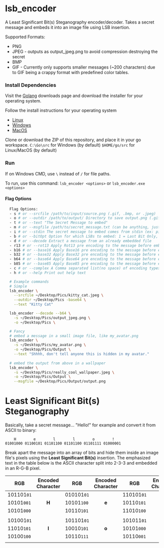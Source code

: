 # lsb_encoder
A Least Significant Bit(s) Steganography encoder/decoder. Takes a secret message and embeds it into an image file using LSB insertion.

Supported Formats:
* PNG
* JPEG - outputs as output_jpeg.png to avoid compression destroying the secret
* BMP
* GIF - Currently only supports smaller messages (~200 characters) due to GIF being a crappy format with predefined color tables.

### Install Dependencies
Visit the [Golang](https://golang.org/dl/) downloads page and download the installer for your operating 
system.

Follow the install instructions for your operating system
* [Linux](https://golang.org/doc/install#tarball)
* [Windows](https://golang.org/doc/install#windows)
* [MacOS](https://golang.org/doc/install#macos)

Clone or download the ZIP of this repository, and place it in your go workspace.
`C:\Go\src` for Windows (by default)
`$HOME/go/src` for Linux/MacOS (by default)

### Run
If on Windows CMD, use `\` instead of `/` for file paths.

To run, use this command:
`lsb_encoder <options>` or `lsb_encoder.exe <options>`
#### Flag Options
```sh
  Flag Options:
  - s # or --srcfile /path/to/input/source.png (.gif, .bmp, or .jpeg)
  - o # or --outdir /path/to/output/ Directory to save output.png (.gif, .bmp, or .jpeg)
  - t # or --text "The Secret Message to embed"
  - m # or --msgfile /path/to/secret_message.txt (can be anything, just has to fit in srcfile)
  - i # or --stdin The secret message to embed comes from stdin (ex: pipe command)
  - b # or --bitOpt Option for which LSBs to embed: 1 = Last Bit Only, 2 = 2-3-3/R-G-B method (default)
  - d # or --decode Extract a message from an already embedded file
  - r13 # or --rot13 Apply Rot13 pre encoding to the message before embedding
  - b16 # or --base16 Apply Base16 pre encoding to the message before embedding
  - b32 # or --base32 Apply Base32 pre encoding to the message before embedding
  - b64 # or --base64 Apply Base64 pre encoding to the message before embedding
  - b85 # or --base85 Apply Base85 pre encoding to the message before embedding
  - c # or --complex A Comma separated list(no space) of encoding types, applied in the order they appear (limit 5)
  - h # or --help Print out help text

  # Example commands
  # Simple
  lsb_encoder \
    --srcfile ~/Desktop/Pics/kitty_cat.jpeg \
    --outdir ~/Desktop/Pics -base64 \
    --text "Kitty Cat"

  lsb_encoder --decode --b64 \
    -s ~/Desktop/Pics/output_jpeg.png \
    -o ~/Desktop/Pics \

  # Fancy
  # embed a message in a small image file, like my_avatar.png
  lsb_encoder \
    -s ~/Desktop/Pics/my_avatar.png \
    -o ~/Desktop/Pics/Output \
    --text "Shhhh, don't tell anyone this is hidden in my avatar."
  
  # embed the output from above in a wallpaper
  lsb_encoder \
    -s ~/Desktop/Pics/really_cool_wallpaper.jpeg \
    -o ~/Desktop/Pics/Output \
    --msgfile ~/Desktop/Pics/Output/output.png
```

# Least Significant Bit(s) Steganography
Basically, take a secret message... "Hello!" for example and convert it from ASCII to binary:
```
    H        e        l        l        o        !
01001000 01100101 01101100 01101100 01101111 01000001
```
Break apart the message into an array of bits and hide them inside an image file's pixels using the **Least Significant Bit(s)** insertion. The emphasized text in the table below is the ASCII character split into 2-3-3 and embedded in an R-G-B pixel.

| RGB      | Encoded Character | RGB      | Encoded Character | RGB      | Encoded Character |
|----------|:-----------------:|----------|:-----------------:|----------|:-----------------:|
|101101`01`|                   |010101`01`|                   |110101`01`|                   |
|10101`001`|       **H**       |10101`100`|       **e**       |10110`101`|       **l**       |
|10101`000`|                   |10110`101`|                   |11010`100`|                   |
|||||||
|101001`01`|                   |101101`01`|                   |101011`01`|                   |
|11010`101`|       **l**       |10010`101`|       **o**       |10101`000`|       **!**       |
|10100`100`|                   |10110`111`|                   |10110`001`|                   |
|||||||

